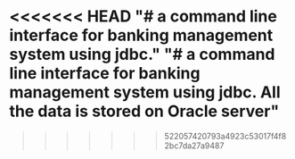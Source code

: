 <<<<<<< HEAD
"# a command line interface for banking management system using jdbc." 
"# a command line interface for banking management system using jdbc. All the data is stored on Oracle server" 
=======

>>>>>>> 522057420793a4923c53017f4f82bc7da27a9487

